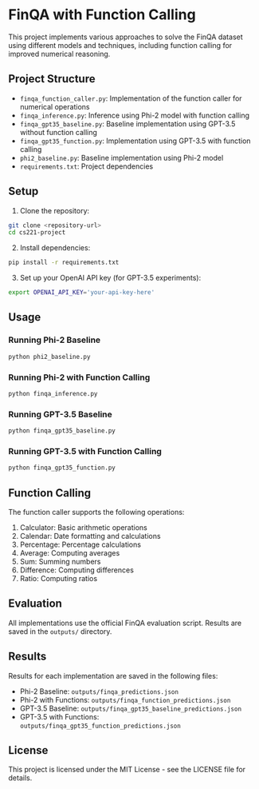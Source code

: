 # FinQA with Function Calling

This project implements various approaches to solve the FinQA dataset using different models and techniques, including function calling for improved numerical reasoning.

## Project Structure

- `finqa_function_caller.py`: Implementation of the function caller for numerical operations
- `finqa_inference.py`: Inference using Phi-2 model with function calling
- `finqa_gpt35_baseline.py`: Baseline implementation using GPT-3.5 without function calling
- `finqa_gpt35_function.py`: Implementation using GPT-3.5 with function calling
- `phi2_baseline.py`: Baseline implementation using Phi-2 model
- `requirements.txt`: Project dependencies

## Setup

1. Clone the repository:
```bash
git clone <repository-url>
cd cs221-project
```

2. Install dependencies:
```bash
pip install -r requirements.txt
```

3. Set up your OpenAI API key (for GPT-3.5 experiments):
```bash
export OPENAI_API_KEY='your-api-key-here'
```

## Usage

### Running Phi-2 Baseline
```bash
python phi2_baseline.py
```

### Running Phi-2 with Function Calling
```bash
python finqa_inference.py
```

### Running GPT-3.5 Baseline
```bash
python finqa_gpt35_baseline.py
```

### Running GPT-3.5 with Function Calling
```bash
python finqa_gpt35_function.py
```

## Function Calling

The function caller supports the following operations:
1. Calculator: Basic arithmetic operations
2. Calendar: Date formatting and calculations
3. Percentage: Percentage calculations
4. Average: Computing averages
5. Sum: Summing numbers
6. Difference: Computing differences
7. Ratio: Computing ratios

## Evaluation

All implementations use the official FinQA evaluation script. Results are saved in the `outputs/` directory.

## Results

Results for each implementation are saved in the following files:
- Phi-2 Baseline: `outputs/finqa_predictions.json`
- Phi-2 with Functions: `outputs/finqa_function_predictions.json`
- GPT-3.5 Baseline: `outputs/finqa_gpt35_baseline_predictions.json`
- GPT-3.5 with Functions: `outputs/finqa_gpt35_function_predictions.json`

## License

This project is licensed under the MIT License - see the LICENSE file for details. 
